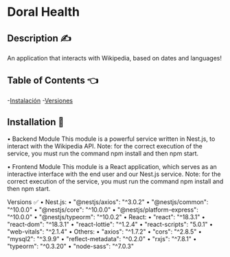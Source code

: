
# Doral Health

## Description ✍️ 

An application that interacts with Wikipedia, based on dates and languages!

## Table of Contents 👈 

-[Instalación](#installation)
-[Versiones](#versiones)


## Installation   🔧 

•	Backend Module
  This module is a powerful service written in Nest.js, to interact with the Wikipedia API.
  Note: for the correct execution of the service, you must run the command npm install and then npm start.

•	Frontend Module
  This module is a React application, which serves as an interactive interface with the end user and our Nest.js service.
  Note: for the correct execution of the service, you must run the command npm install and then npm start.

Versions ✅
•	Nest.js:
  •	"@nestjs/axios": "^3.0.2"
  •	"@nestjs/common": "^10.0.0"
  •	"@nestjs/core": "^10.0.0"
  •	"@nestjs/platform-express": "^10.0.0"
  •	"@nestjs/typeorm": "^10.0.2"
•	React:
  •	"react": "^18.3.1"
  •	"react-dom": "^18.3.1"
  •	"react-lottie": "^1.2.4"
  •	"react-scripts": "5.0.1"
  •	"web-vitals": "^2.1.4"
•	Others:
  •	"axios": "^1.7.2"
  •	"cors": "^2.8.5"
  •	"mysql2": "^3.9.9"
  •	"reflect-metadata": "^0.2.0"
  •	"rxjs": "^7.8.1"
  •	"typeorm": "^0.3.20"
  •	"node-sass": "^7.0.3"




